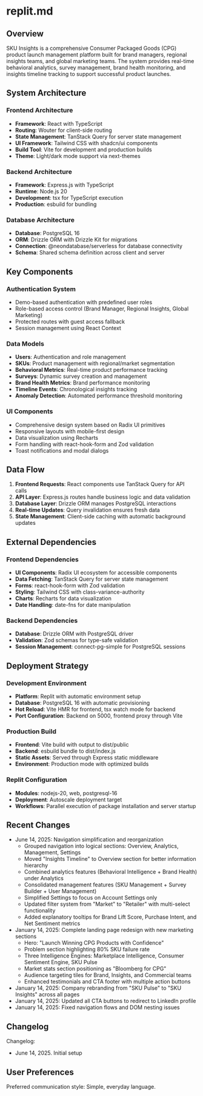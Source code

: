 # replit.md

## Overview

SKU Insights is a comprehensive Consumer Packaged Goods (CPG) product launch management platform built for brand managers, regional insights teams, and global marketing teams. The system provides real-time behavioral analytics, survey management, brand health monitoring, and insights timeline tracking to support successful product launches.

## System Architecture

### Frontend Architecture
- **Framework**: React with TypeScript
- **Routing**: Wouter for client-side routing
- **State Management**: TanStack Query for server state management
- **UI Framework**: Tailwind CSS with shadcn/ui components
- **Build Tool**: Vite for development and production builds
- **Theme**: Light/dark mode support via next-themes

### Backend Architecture
- **Framework**: Express.js with TypeScript
- **Runtime**: Node.js 20
- **Development**: tsx for TypeScript execution
- **Production**: esbuild for bundling

### Database Architecture
- **Database**: PostgreSQL 16
- **ORM**: Drizzle ORM with Drizzle Kit for migrations
- **Connection**: @neondatabase/serverless for database connectivity
- **Schema**: Shared schema definition across client and server

## Key Components

### Authentication System
- Demo-based authentication with predefined user roles
- Role-based access control (Brand Manager, Regional Insights, Global Marketing)
- Protected routes with guest access fallback
- Session management using React Context

### Data Models
- **Users**: Authentication and role management
- **SKUs**: Product management with regional/market segmentation
- **Behavioral Metrics**: Real-time product performance tracking
- **Surveys**: Dynamic survey creation and management
- **Brand Health Metrics**: Brand performance monitoring
- **Timeline Events**: Chronological insights tracking
- **Anomaly Detection**: Automated performance threshold monitoring

### UI Components
- Comprehensive design system based on Radix UI primitives
- Responsive layouts with mobile-first design
- Data visualization using Recharts
- Form handling with react-hook-form and Zod validation
- Toast notifications and modal dialogs

## Data Flow

1. **Frontend Requests**: React components use TanStack Query for API calls
2. **API Layer**: Express.js routes handle business logic and data validation
3. **Database Layer**: Drizzle ORM manages PostgreSQL interactions
4. **Real-time Updates**: Query invalidation ensures fresh data
5. **State Management**: Client-side caching with automatic background updates

## External Dependencies

### Frontend Dependencies
- **UI Components**: Radix UI ecosystem for accessible components
- **Data Fetching**: TanStack Query for server state management
- **Forms**: react-hook-form with Zod validation
- **Styling**: Tailwind CSS with class-variance-authority
- **Charts**: Recharts for data visualization
- **Date Handling**: date-fns for date manipulation

### Backend Dependencies
- **Database**: Drizzle ORM with PostgreSQL driver
- **Validation**: Zod schemas for type-safe validation
- **Session Management**: connect-pg-simple for PostgreSQL sessions

## Deployment Strategy

### Development Environment
- **Platform**: Replit with automatic environment setup
- **Database**: PostgreSQL 16 with automatic provisioning
- **Hot Reload**: Vite HMR for frontend, tsx watch mode for backend
- **Port Configuration**: Backend on 5000, frontend proxy through Vite

### Production Build
- **Frontend**: Vite build with output to dist/public
- **Backend**: esbuild bundle to dist/index.js
- **Static Assets**: Served through Express static middleware
- **Environment**: Production mode with optimized builds

### Replit Configuration
- **Modules**: nodejs-20, web, postgresql-16
- **Deployment**: Autoscale deployment target
- **Workflows**: Parallel execution of package installation and server startup

## Recent Changes

- June 14, 2025: Navigation simplification and reorganization
  - Grouped navigation into logical sections: Overview, Analytics, Management, Settings
  - Moved "Insights Timeline" to Overview section for better information hierarchy
  - Combined analytics features (Behavioral Intelligence + Brand Health) under Analytics
  - Consolidated management features (SKU Management + Survey Builder + User Management)
  - Simplified Settings to focus on Account Settings only
  - Updated filter system from "Market" to "Retailer" with multi-select functionality
  - Added explanatory tooltips for Brand Lift Score, Purchase Intent, and Net Sentiment metrics
- January 14, 2025: Complete landing page redesign with new marketing sections
  - Hero: "Launch Winning CPG Products with Confidence"
  - Problem section highlighting 80% SKU failure rate
  - Three Intelligence Engines: Marketplace Intelligence, Consumer Sentiment Engine, SKU Pulse
  - Market stats section positioning as "Bloomberg for CPG"
  - Audience targeting tiles for Brand, Insights, and Commercial teams
  - Enhanced testimonials and CTA footer with multiple action buttons
- January 14, 2025: Company rebranding from "SKU Pulse" to "SKU Insights" across all pages
- January 14, 2025: Updated all CTA buttons to redirect to LinkedIn profile
- January 14, 2025: Fixed navigation flows and DOM nesting issues

## Changelog

Changelog:
- June 14, 2025. Initial setup

## User Preferences

Preferred communication style: Simple, everyday language.